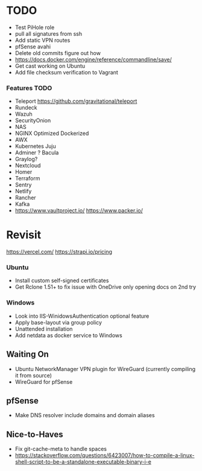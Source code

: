 # TODO

* Test PiHole role
* pull all signatures from ssh
* Add static VPN routes
* pfSense avahi
* Delete old commits figure out how
* https://docs.docker.com/engine/reference/commandline/save/
* Get cast working on Ubuntu
* Add file checksum verification to Vagrant

### Features TODO

* Teleport https://github.com/gravitational/teleport
* Rundeck
* Wazuh
* SecurityOnion
* NAS
* NGINX Optimized Dockerized
* AWX
* Kubernetes Juju
* Adminer
? Bacula
* Graylog?
* Nextcloud
* Homer
* Terraform
* Sentry
* Netlify
* Rancher
* Kafka
* https://www.vaultproject.io/
https://www.packer.io/

# Revisit
https://vercel.com/
https://strapi.io/pricing

### Ubuntu

* Install custom self-signed certificates
* Get Rclone 1.51+ to fix issue with OneDrive only opening docs on 2nd try

### Windows

* Look into IIS-WinidowsAuthentication optional feature
* Apply base-layout via group policy
* Unattended installation
* Add netdata as docker service to Windows

## Waiting On

* Ubuntu NetworkManager VPN plugin for WireGuard (currently compiling it from source)
* WireGuard for pfSense

## pfSense

* Make DNS resolver include domains and domain aliases

## Nice-to-Haves

* Fix git-cache-meta to handle spaces
* https://stackoverflow.com/questions/6423007/how-to-compile-a-linux-shell-script-to-be-a-standalone-executable-binary-i-e